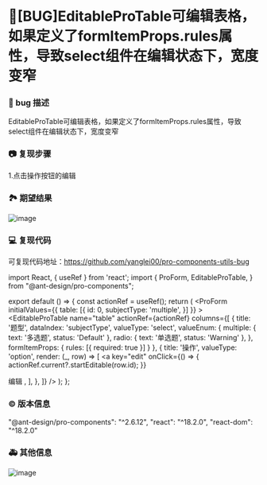 # 🐛[BUG]EditableProTable可编辑表格，如果定义了formItemProps.rules属性，导致select组件在编辑状态下，宽度变窄

### 🐛 bug 描述

EditableProTable可编辑表格，如果定义了formItemProps.rules属性，导致select组件在编辑状态下，宽度变窄

### 📷 复现步骤

1.点击操作按钮的编辑

### 🏞 期望结果

![image](https://github.com/ant-design/pro-components/assets/19543842/9503e26a-d1a4-48e1-8877-f01498da3e70)

### 💻 复现代码

可复现代码地址：https://github.com/yanglei00/pro-components-utils-bug

import React, { useRef } from 'react';
import {
ProForm,
EditableProTable,
} from "@ant-design/pro-components";

export default () => {
const actionRef = useRef();
return (
<ProForm initialValues={{
      table: [{
        id: 0,
        subjectType: 'multiple',
      }]
    }} >
<EditableProTable name="table" actionRef={actionRef} columns={[
{
title: '题型',
dataIndex: 'subjectType',
valueType: 'select',
valueEnum: {
multiple: { text: '多选题', status: 'Default' },
radio: { text: '单选题', status: 'Warning' },
},
formItemProps: {
rules: [{ required: true }]
}
},
{
title: '操作',
valueType: 'option',
render: (\_, row) => [
<a
key="edit"
onClick={() => {
actionRef.current?.startEditable(row.id);
}}
>
编辑
</a>,
],
},
]}
/>
</ProForm>
);
};

### © 版本信息

"@ant-design/pro-components": "^2.6.12",
"react": "^18.2.0",
"react-dom": "^18.2.0"

### 🚑 其他信息

![image](https://github.com/ant-design/pro-components/assets/19543842/8029a780-d669-4038-8e47-216504c3338a)
